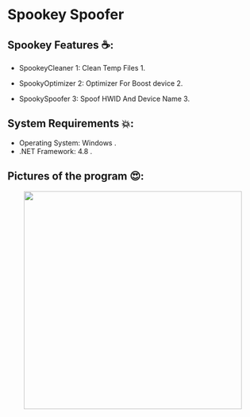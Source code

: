 # Spookey Spoofer

## Spookey Features ☕:
- SpookeyCleaner 1: Clean Temp Files 1.
- SpookyOptimizer 2: Optimizer For Boost device 2.

- SpookySpoofer 3: Spoof HWID And Device Name 3.

## System Requirements 💥:
- Operating System: Windows .
- .NET Framework: 4.8 .

## Pictures of the program 😍:
<p align="center">
<a href="#"><img src="https://github.com/M6YR/Spookey-Spoofer/assets/117858901/13652705-b7d0-426e-93fe-8364236e5eb5" height="439"></a>
</p>



